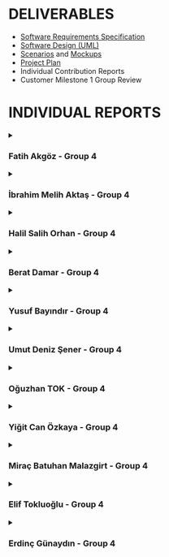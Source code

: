 # **DELIVERABLES**
* [Software Requirements Specification](https://github.com/bounswe/bounswe2022group4/wiki/Requirements)
* [Software Design (UML)](https://github.com/bounswe/bounswe2022group4/wiki/Class-Diagram)
* [Scenarios](https://github.com/bounswe/bounswe2022group4/wiki/User-Scenarios) and [Mockups](https://github.com/bounswe/bounswe2022group4/wiki/Mockups)
* [Project Plan](https://github.com/bounswe/bounswe2022group4/wiki/Project-Plan)
* Individual Contribution Reports
* Customer Milestone 1 Group Review

# **INDIVIDUAL REPORTS**

<details>
<summary>

### **Fatih Akgöz - Group 4**

</summary>
  
  ## 1. Who am I?

- Name: Fatih Akgoz
- Student ID: 2016400129
- Email: fthakg42@gmail.com
- Personal wiki: [Fatih Akgoz](https://github.com/bounswe/bounswe2022group4/wiki/Fatih-Akg%C3%B6z)
- Partaking in the project as an Android Developer.
  
### **Responsibilities**
My main responsilibity was the Signup and Login pages on Android. 


### **Main contributions**
* We planned the development of the Android Application.
* Presenting the Android Demo.
* Reviewed code created by the other members of mobile task force.



#### **Management Related Significant Issues**
* Since I am a new member of the project I have read all of the wiki pages. 
* I have created my personal wiki page.
* I gave feedback on wiki pages to other team members.
* I researched Android development fundamentals including kotlin, gradle and retrofit. 
* I have encountered a significant problem while building the project and tried to solve gradle dependancy issue.



### **Pull Requests**
- [heka-mobile-auth -> heka-mobile](https://github.com/bounswe/bounswe2022group4/pull/273)
- [heka-mobile -> master]


### **Additional Information**
.
</details>

<details>
<summary>

### **İbrahim Melih Aktaş - Group 4**

</summary>
  
### **Responsibilities**
My main responsilibity was the deployment. Dockerizing backend and deploying it on the AWS EC2 machine. Creating a CI/CD pipeline with Github Actions. 


### **Main contributions**
* I created an AWS account and a user with necessary permissions(#251, #252). 
* I created Dockerfile and docker-compose.yml to dockerize our project's backend(#249). 
* I prepared a CI/CD pipeline using Github Actions(#250). It builds docker image and it pushes it to the AWS ECR. Then it connects to our EC2 machine, pulls new image and runs it on the [EC2 machine](http://3.75.133.58:8080/swagger). 
* I increased the token expiration time in order to make testing easier.


#### **Code Related Significant Issues**
* [Create a Github Actions Workflow for backend deployment](https://github.com/bounswe/bounswe2022group4/issues/250)
* [Create a new AWS account](https://github.com/bounswe/bounswe2022group4/issues/251)
* [Create a user for the AWS with the necessary permissions](https://github.com/bounswe/bounswe2022group4/issues/252)
* [Backend: Increase token expiration time](https://github.com/bounswe/bounswe2022group4/issues/293)

#### **Management Related Significant Issues**
* [Commit message format](https://github.com/bounswe/bounswe2022group4/issues/292)



### **Pull Requests**
*  [Heka backend deployment](https://github.com/bounswe/bounswe2022group4)
*  [Increase JWT token expiration time](https://github.com/bounswe/bounswe2022group4)


### **Additional Information**
.
</details>

<details>
  <summary>

### **Halil Salih Orhan - Group 4**

  </summary>

## 1. Who am I?

- Name: Halil Salih Orhan
- Student ID: 2018400057
- Email: halilsalihorhan@gmail.com
- Personal wiki: [Halil Salih Orhan](https://github.com/bounswe/bounswe2022group4/wiki/Halil-Salih-Orhan)
- involved the project this semester as an Android Developer.
## 2. Responsibilities
- I have been working on the Android application of the project.
- As an newbee in the project, I should have learned the basics of the project and the structure of the project. And, create a personal wiki page for me.
- Because I am the most experienced Android developer in the team, at first, we decided to assign me initial tasks, as creating the project structure, setting up the project, and creating the initial UI.
- Due to some problems my teammates faced, I had to take over some of their tasks, as creating the login and sign up pages.
## 3. Contributions
In the demo, I have shown the following features:
- functional Login and Sign Up pages
- Navigation with bottom navigation bar
- Empty Home page
- Empty Profile page
- TimeLine page with a list of mock posts
- logout button

## 4. My Issues
### Management Related Issues
- I have created my personal wiki page. ([issue 232](https://github.com/bounswe/bounswe2022group4/issues/232) / [commit page](https://github.com/bounswe/bounswe2022group4/wiki/Halil-Salih-Orhan))
### Technical Issues
- I have created the project structure, set up the project, and created the initial UI. ( [issue 233](https://github.com/bounswe/bounswe2022group4/issues/233) /
[commit](https://github.com/bounswe/bounswe2022group4/commit/a4a274faa7c622f900529bf3172885468e79414d) )
- I have created functional the login and sign up pages. ([issue 272](https://github.com/bounswe/bounswe2022group4/issues/272) / [PR 273](https://github.com/bounswe/bounswe2022group4/pull/273))
- I have created a mock Suggestions page. ([issue 240](https://github.com/bounswe/bounswe2022group4/issues/240) / [commit](https://github.com/bounswe/bounswe2022group4/commit/7d3aee0e9ad9be2ebbf756b2c8e3e6ae1bb2b9b7))
### Issues I Reviewed
- [Issue 253](https://github.com/bounswe/bounswe2022group4/issues/253)

## 5. Pull Requests
- [heka-mobile-auth -> heka-mobile](https://github.com/bounswe/bounswe2022group4/pull/273)
- [heka-mobile -> master]


</details>


<details>
  <summary>

###  **Berat Damar - Group 4**
    
</summary>
  
###  **Member**

* Name: Berat Damar
* Student ID: 2018400039
* Group4 - Frontend Team
### **Responsibilities**
  * Designing the login screen
  * Implementing the login screen and making its back-end connection
  * Writing tests for login screen
  * Creating test base for frontend
  * Documenting a general meeting note and a front-end team note
  * Doing research on technologies needed to use on front-end development and documenting it
  * Reviewing all works done by frontend teammates
  * Reviewing all requirements
  * Revising Use Case Diagram.
  * Attending Weekly Meetings
  * As a member of the front-end team, contributing to the development of the front-end and the main decisions about the project.

### **Main contributions**

At the beginning of semester, I redesigned my personal wiki page.Since I am a member of the front-end team, I especially contributed to the front side with React.Firstly, I researched technologies on front-end development and I documented it as a summary.We dediced to use React for development. I had no prior knowledge about the frontend development, so I spent a lot of time for learning and practicing React after we decided to use this library.Secondly, we discussed which pages we implement for Milestone 1. We decided 4 pages: login, sign up, profile page and homepage. I implemented login page.Finally, I did a research on testing with React and I wrote the tests of login page. On the other hand, I also contributed to management of project. I revised our requirements and made suggestions for improvements. I am responsible of revision of use case diagram. 



#### **Code Related Significant Issues**
* [Frontend: Implementation of Login Page](https://github.com/bounswe/bounswe2022group4/issues/259)
* [Frontend Bug: Login Page Affects All Other Pages](https://github.com/bounswe/bounswe2022group4/issues/268)
* [Frontend: Backend Connection of Login Page](https://github.com/bounswe/bounswe2022group4/issues/259)
* [Frontend: Unit Tests for Log in Page](https://github.com/bounswe/bounswe2022group4/issues/284)
  
#### **Management Related Significant Issues**
* [Researching Frontend Development with React ](https://github.com/bounswe/bounswe2022group4/issues/237)
* [Learning HTML and CSS before starting to learn React](https://github.com/bounswe/bounswe2022group4/issues/238)
* [Learning Frontend Development with React ](https://github.com/bounswe/bounswe2022group4/issues/243)
* [Update Personal Wiki Page](https://github.com/bounswe/bounswe2022group4/issues/227) 
* [Revising the requirements](https://github.com/bounswe/bounswe2022group4/issues/226)
* [Documenting Meeting Notes for the Meeting 2 of Frontend Team](https://github.com/bounswe/bounswe2022group4/issues/262)
* [Documenting General Meeting Notes for the Meeting 2](https://github.com/bounswe/bounswe2022group4/issues/269)
* [Revising the Use Case Diagram](https://github.com/bounswe/bounswe2022group4/issues/235)


### **Pull Requests**
* [Implementing login page using e-mail and password without backend connection](https://github.com/bounswe/bounswe2022group4/pull/265)
* [Bug: Login page affects all other pages in terms of color,style etc](https://github.com/bounswe/bounswe2022group4/pull/267)
* [Login page is connected to backend](https://github.com/bounswe/bounswe2022group4/pull/267)
* [Login page test are implemented](https://github.com/bounswe/bounswe2022group4/pull/288)

### **Additional Information**
I attended all general and frontend meetings. I also reviewed a lot of issues and pull requests. You can look at my personal wiki page for [weekly effort tables](https://github.com/bounswe/bounswe2022group4/wiki/Berat-Damar).
  
</details>








<details>
  <summary>

###  **Yusuf Bayındır - Group 4**
    
</summary>

- Student ID: 2017400042
- Email: yusuf.bayindir@boun.edu.tr
- Personal Wiki: [Yusuf Bayındır](https://github.com/bounswe/bounswe2022group4/wiki/Yusuf-Bay%C4%B1nd%C4%B1r)
- Team: Backend Development Team
  
  ### **Responsibilities**
- I was responsible for integrating Swagger UI and implementing unit tests for registration and login functionalitites. 
- My other partial responsibilities were revisiting [Requirements](https://github.com/bounswe/bounswe2022group4/wiki/Requirements) & [Class Diagram](https://github.com/bounswe/bounswe2022group4/wiki/Class-Diagram), organizing Wiki, and notetaking for some meetings. 


### **Main contributions**
- Note taker. [CMPE451-General Meeting #1](https://github.com/bounswe/bounswe2022group4/wiki/Meeting-%231,-10.10.2022), [Backend Meeting #1](https://github.com/bounswe/bounswe2022group4/wiki/Backend-Team-Meeting-%231,-20.10.2022)
- Organizing Wiki. [Branch Management](https://github.com/bounswe/bounswe2022group4/wiki/Branch-Management)
- Backend development: [Swagger Integration](https://github.com/bounswe/bounswe2022group4/issues/254), [Unit Tests](https://github.com/bounswe/bounswe2022group4/issues/291)
- Revision on Requirements and Class Diagram. [Requirements](https://github.com/bounswe/bounswe2022group4/wiki/Requirements), [Class Diagram](https://github.com/bounswe/bounswe2022group4/wiki/Class-Diagram)


#### **Code Related Significant Issues**
* [Swagger integration](https://github.com/bounswe/bounswe2022group4/issues/254)
* [Unit tests for register and login functionalities](https://github.com/bounswe/bounswe2022group4/issues/291)


#### **Management Related Significant Issues**
* [Revision on requirements](https://github.com/bounswe/bounswe2022group4/issues/226)
* [Organizing Git workspace](https://github.com/bounswe/bounswe2022group4/issues/253)
* [Revision on Class Design](https://github.com/bounswe/bounswe2022group4/issues/302)


### **Pull Requests**
*  [Swagger Integration](https://github.com/bounswe/bounswe2022group4/pull/261)
*  [Enhancement to Swagger Integration](https://github.com/bounswe/bounswe2022group4/pull/283)
*  [Unit Tests for Register and Login Functionalities](https://github.com/bounswe/bounswe2022group4/pull/298)

</details>
<details>
  <summary>

###  **Umut Deniz Şener - Group 4**
    
</summary>
  ###  **Member**

Name: Umut Deniz Şener
Student ID: 2018400255
Group4 - Frontend Team
### **Responsibilities**
  * Creating a code base for frontend team in order to start building our web application HEKA.
  * Implementing a navigation bar that allows users navigating to another components.
  * Implementing Post component.
  * Implementing PostBox component which renders multiple posts.
  * Implementing Home Page.
  * Implementing unit test cases for Home Page.
  * Implementing the backend connection base for the web application.
  * Implementing functions that make requests to the backend easily.
  * Improving UI of the sign in and sign up pages.
  * Reviewing the pull requests and issues in frontend team.
  * Providing support to other frontend team members while they encountered a problem.
  * Making research on React Hooks, Saas, Css Text Animations, Responsive Css Design, React Libraries.
  * Implementing a structure for Lifting State Up.

### **Main contributions**

Since i have some experience in React before, I have created the code base for the frontend team (Arranging folder and file formats, Implementing router mechanism, Installing libraries). Then i have implemented the navigation bar by using best practises of React and css. I also responsible for the home page. In the home page we need to render the posts written by the users. In order to do that i first created Post component that renders a single post. Then i have implemented PostBox component that renders multiple post with the data i have created. Then i implemented HomePage component with the PostBox component and implemented unit test cases for these components. I also create a backend connection base by using appropriate React libraries and implement postLogin and postRegister functions that enable easily making http request to the relevant rest apis. I also added css animations to the navigation bar and home page and helped to improve ui of the login and sign up pages. Lastly, I implemented a structure for lifting state up that allow us to store global states in React after i implement it I hide private components from unauthorized users.


#### **Code Related Significant Issues**
* [Frontend: Create a Code Base for Frontend Team](https://github.com/bounswe/bounswe2022group4/issues/231)
* [Frontend: Create a Navigation Bar for Web Application](https://github.com/bounswe/bounswe2022group4/issues/236)
* [Frontend: Implement Post and PostBox Component Structure for Home Page](https://github.com/bounswe/bounswe2022group4/issues/257)
* [Frontend: Frontend: Render the Posts in the HomePage](https://github.com/bounswe/bounswe2022group4/issues/260)
* [Frontend: Creating A Base For Backend Connection](https://github.com/bounswe/bounswe2022group4/issues/270)
* [Frontend: UI Improvement For Login Page](https://github.com/bounswe/bounswe2022group4/issues/275)
* [Frontend: UI Improvement For Navigation Bar](https://github.com/bounswe/bounswe2022group4/issues/277)
* [Frontend: UI Improvement For Home Page](https://github.com/bounswe/bounswe2022group4/issues/287)
* [Frontend: Unit Test Cases For Home Page](https://github.com/bounswe/bounswe2022group4/issues/285)
* [Frontend: Lifting State Up Login Information](https://github.com/bounswe/bounswe2022group4/issues/300)

#### **Management Related Significant Issues**
* [Revision on Recommendation Requirements](https://github.com/bounswe/bounswe2022group4/issues/228)


### **Pull Requests**
*  [Creating A Base For Backend Connection](https://github.com/bounswe/bounswe2022group4/pull/271)
*  [UI Improvement For Login Page](https://github.com/bounswe/bounswe2022group4/pull/276)
*  [UI Improvement For Navigation Bar](https://github.com/bounswe/bounswe2022group4/pull/278)
*  [UI Improvement For Home Page](https://github.com/bounswe/bounswe2022group4/pull/289)
*  [Unit Test Cases For Home Page](https://github.com/bounswe/bounswe2022group4/pull/290)
*  [Store Login Info in Global State and Using In Navigation Bar](https://github.com/bounswe/bounswe2022group4/pull/301)

### **Additional Information**
Since i created the code base for the frontend team. I make my first commits directly to main frontend branch. So the issues that i first implemented could not seen in the pull request i put the relevant commit links below:
* [Commit: Create a Code Base for Frontend Team](https://github.com/bounswe/bounswe2022group4/commit/8942126cbe9f4a7ae4ae0f2a73a85660c6409abd)
* [Commit: Create a Navigation Bar for Web Application](https://github.com/bounswe/bounswe2022group4/commit/a3274bd38ceb60468a96f5c375d00289a07a60e1)
* [Commit 1: Implement Post and PostBox Component Structure for Home Page](https://github.com/bounswe/bounswe2022group4/commit/2cf41b10ba35f1cfcab88874c9deef135645ae98)
* [Commit 2: Implement Post and PostBox Component Structure for Home Page](https://github.com/bounswe/bounswe2022group4/commit/e980a415b8751fa4302df286923310d3c1a0420e)
* [Commit: Render the Posts in the HomePage](https://github.com/bounswe/bounswe2022group4/commit/dc4439ea02b40eceab1b492e84c0e4673dd237ce)

</details>

















<details>
  <summary>

### **Oğuzhan TOK - Group 4**

  </summary>

## 1. Who am I?

- Name: Oğuzhan Tok
- Student ID: 2019400267
- Email: oguzhan.tok@boun.edu.tr
- Personal wiki: [Oğuzhan Tok](https://github.com/bounswe/bounswe2022group4/wiki/O%C4%9Fuzhan-Tok)
- I am working as a backend developer on the project.

## 2. Responsibilities
- I have been working on the backend API of the project.
- I took responsibility for the development of the Authentication API.
- I also took responsibility for the creation of the Postman Collection of the developed API.
- I played an active role in the planning and the distribution of the tasks within the team.
- Revision of Project Plan.  
 

## 3. Contributions
- I have developed the following endpoints:
- /api/user/register
- /api/user/login
- /api/user/logout
- /api/user/home
- I have created the Postman Collection for the Authentication API in order Frontend and Android teams to make request easily. 

## 4. My Issues
### Code related significant issues:
-  Backend: Implement authentication API using JWT Tokens([issue 255](https://github.com/bounswe/bounswe2022group4/issues/255) /
[commit](https://github.com/bounswe/bounswe2022group4/commit/7ed4480d70f3bc10207c228af015be23ea42e4ed) )

### Management Related Issues 
- Backend: Create Postman collection for backend authentication API([issue 266](https://github.com/bounswe/bounswe2022group4/issues/266)
- Revision of the Project Plan([issue 307](https://github.com/bounswe/bounswe2022group4/issues/307)

### Issues and Pull Requests I Reviewed
- [heka-backend-token-time -> heka-backend](https://github.com/bounswe/bounswe2022group4/pull/294)
- [heka-backend-test -> heka-backend](https://github.com/bounswe/bounswe2022group4/pull/298)
- [heka-backend-swagger-ui -> heka-backend](https://github.com/bounswe/bounswe2022group4/pull/261)

## 5. Pull Requests
- [heka-backend -> master](https://github.com/bounswe/bounswe2022group4/pull/299)

</details>

<details>
  <summary>

###  **Yiğit Can Özkaya - Group 4**
    
</summary>
## 1. Who am I?

- Name: Yiğit Can Özkaya
- Student ID: 2017400036
- Email: yigit.ozkaya@boun.edu.tr
- I am working as a front-end developer on the project.

## 2. Responsibilities
- I have been working on the front-end development for this project.
- I took responsibility for the development of the sign-up page.
- I played an active role in the planning and the distribution of the tasks within the team.

## 3. Contributions
- I created a sign-up component for the project
- I connected sign-up datas to the backend
- I changed the styles for more user friendliiness
- I took an active role into decisions and to-dos for the project
- I check the registration datas for proper registration

## 4. My Issues
### Code related significant issues:
-  All codes related to sign-up and backend connection([issue 296](https://github.com/bounswe/bounswe2022group4/issues/296) /
  [issue 280](https://github.com/bounswe/bounswe2022group4/issues/280))


### Management Related Issues 
- ([issue 303](https://github.com/bounswe/bounswe2022group4/issues/303))

### Issues and Pull Requests I Reviewed
- [My reviews](https://github.com/bounswe/bounswe2022group4/issues/304)
- [My reviews](https://github.com/bounswe/bounswe2022group4/issues/264)
- [My reviews](https://github.com/bounswe/bounswe2022group4/pull/260)

## 5. Pull Requests
- [Sign-up](https://github.com/bounswe/bounswe2022group4/pull/295)
- [Sign-up](https://github.com/bounswe/bounswe2022group4/pull/281)

</details>

  

<details>
  <summary>

###  **Miraç Batuhan Malazgirt - Group 4**
    
</summary>
  
  ## 1. Who am I?
  
* Name: Miraç Batuhan Malazgirt
  
* Student ID: 2018400156
  
* Group 4 - Frontend Team
  
## 2. Responsibilities
  
  * Making research on React and learning it from scratch.
  * Attending weekly meetings.
  * Implementing Card component.
  * Implementing  Modal component which renders multiple cards.
  * Designing the Profil Page section of the project.
  * Implementing design of the Profil Page.
  * Implementing unit test cases for Profile Pages.
  * Preparing realistic data for presentation.
  * Preparing docker files for deployment.
  * Reviewing the pull requests and issues.
  
## 3. Contributions
  
  Since I did not have any experience with React before this project I had to start from the scratch. First I have finished an 10 hour React bootcamp video. After that using the best practices I have started to code the section of the project that is assigned to me. The assigned part was Profile Page. First I have designed the structure of the page. After that I have started researching to find best React library to use. I have decided to Reactstrap. 

  I have begun to implement the components of the project. I have implemented Card, Modal components and also using row and col's from the library I have implemented the general structure design of the page. Lastly I have prepared realistic data for presentation that will be done in the lecture hours. After all of that I have created my pull request and closed the issues, I also made contributions to the deployment side of the project.

#### **Code Related Significant Issues**
* [Frontend: Create the Profile Page Section of the Project ( 1/4th of the frontend side )](https://github.com/bounswe/bounswe2022group4/issues/263)

#### **Management Related Significant Issues**
* [Docker file creation](https://github.com/bounswe/bounswe2022group4/issues/306)

## 4. Pull Requests
  
*  [Profile Page is implemented](https://github.com/bounswe/bounswe2022group4/pull/305)

## 5. Additional Information
  
You can also see the total of code contribution that I made from the 'files changed' section of the pull request. I have made approximately 500 lines of code contribution to our frontend code base. 
https://github.com/bounswe/bounswe2022group4/pull/305/files
</details>




<details>
  <summary>

###  **Elif Tokluoğlu - Group 4**
    
</summary>

- Student ID: 2018400042
- Email: elif.tokluoglu@boun.edu.tr
- Personal Wiki: [Elif Tokluoğlu](https://github.com/bounswe/bounswe2022group4/wiki/Elif-Tokluo%C4%9Flu)
- Team: Backend Development Team
  
  ### **Responsibilities**
- I was responsible for implementing unit test for logout functionality. 
  
### **Main contributions**
- Backend development: [Unit Tests](https://github.com/bounswe/bounswe2022group4/issues/291)
- Creating project plan: [Project Plan](https://github.com/bounswe/bounswe2022group4/issues/309)

#### **Code Related Significant Issues**
* [Unit tests for register and login functionalities](https://github.com/bounswe/bounswe2022group4/issues/291)

#### **Management Related Significant Issues**
* [Project Plan](https://github.com/bounswe/bounswe2022group4/issues/309)

### **Pull Requests**
* [Pull Request](https://github.com/bounswe/bounswe2022group4/pull/321)

</details>

<details>
  <summary>

###  **Erdinç Günaydın - Group 4**
    
</summary>
  
###  **Communicator**

* Name: Erdinç Günaydın
* Student ID: 2017400027
* Group4 - Mobile Team
### **Responsibilities**
  * Designing profile page
  *Creation of new communication channel
  * Implementing the profile page and making its back-end connection
  * Creating test for the mobile app
  * Documentation of the mobile teams meeting
  * Research and getting acknowledgment about mobile architecture and Kotlin language
  * Review of all kind of issues
  * Review and edit the requirements
  * Revising Use Case Diagram.
  * Attending Weekly Meetings
  * Contributing the vision and architecture techniques of the mobile side.
  * Communicate with back-end team about mobile-backend communication.

### **Main contributions**

I made some info updateson my personal wiki page. I also revisioned the sidebar accordin to current semesters needs. And I created a new communication channel on Discord according group needs. I joined the all meetings and contributed to how should things happen and why. I reviewed the requerments and also added change suggestion as a issue. I researched the android architecture and made practice about both kotlin and android apps as we decided to use kotlin at beginning. Before I used Flutter to develop some mobile apps but android is complete different and I spent too many time to learn somethings about it. Finally I implemented the profile page of the mobile.As because profile page has no functionality yet there is no test for it.



#### **Code Related Significant Issues**
* [Mobile: Implementation of Profile Page](https://github.com/bounswe/bounswe2022group4/issues/259)

  
#### **Management Related Significant Issues**
* [Learning Mobile Development with Kotlin ](https://github.com/bounswe/bounswe2022group4/issues/246)
* [Communication Channel Update](https://github.com/bounswe/bounswe2022group4/issues/229)
* [Revision on Recommendation Requirements](https://github.com/bounswe/bounswe2022group4/issues/228)
* [Revision of Sidebar](https://github.com/bounswe/bounswe2022group4/issues/244) 



### **Pull Requests**
* [Implementing the Profile Page](https://github.com/bounswe/bounswe2022group4/pull/319)
 
### **Reviewed PRs**  
  * [Update tests.py](https://github.com/bounswe/bounswe2022group4/pull/321)
  * [Heka mobile](https://github.com/bounswe/bounswe2022group4/pull/323)
</details>



